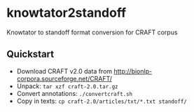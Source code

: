 # knowtator2standoff

Knowtator to standoff format conversion for CRAFT corpus

## Quickstart

* Download CRAFT v2.0 data from http://bionlp-corpora.sourceforge.net/CRAFT/
* Unpack: `tar xzf craft-2.0.tar.gz`
* Convert annotations: `./convertcraft.sh`
* Copy in texts: `cp craft-2.0/articles/txt/*.txt standoff/`
